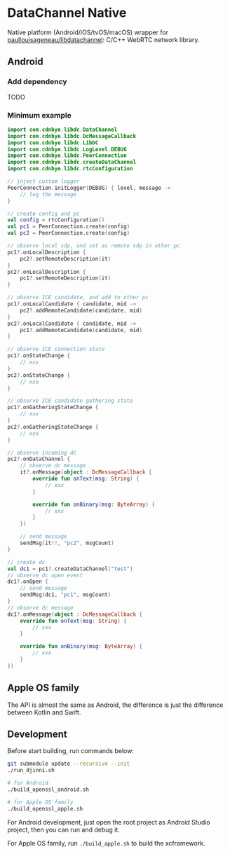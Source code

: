 # DataChannel Native

Native platform (Android/iOS/tvOS/macOS) wrapper for [paullouisageneau/libdatachannel](https://github.com/paullouisageneau/libdatachannel): C/C++ WebRTC network library.

## Android

### Add dependency

TODO

### Minimum example

```kotlin
import com.cdnbye.libdc.DataChannel
import com.cdnbye.libdc.DcMessageCallback
import com.cdnbye.libdc.LibDC
import com.cdnbye.libdc.LogLevel.DEBUG
import com.cdnbye.libdc.PeerConnection
import com.cdnbye.libdc.createDataChannel
import com.cdnbye.libdc.rtcConfiguration

// inject custom logger
PeerConnection.initLogger(DEBUG) { level, message ->
    // log the message
}

// create config and pc
val config = rtcConfiguration()
val pc1 = PeerConnection.create(config)
val pc2 = PeerConnection.create(config)

// observe local sdp, and set as remote sdp in other pc
pc1?.onLocalDescription {
    pc2?.setRemoteDescription(it)
}
pc2?.onLocalDescription {
    pc1?.setRemoteDescription(it)
}

// observe ICE candidate, and add to other pc
pc1?.onLocalCandidate { candidate, mid ->
    pc2?.addRemoteCandidate(candidate, mid)
}
pc2?.onLocalCandidate { candidate, mid ->
    pc1?.addRemoteCandidate(candidate, mid)
}

// observe ICE connection state
pc1?.onStateChange {
    // xxx
}
pc2?.onStateChange {
    // xxx
}

// observe ICE candidate gathering state
pc1?.onGatheringStateChange {
    // xxx
}
pc2?.onGatheringStateChange {
    // xxx
}

// observe incoming dc
pc2?.onDataChannel {
    // observe dc message
    it?.onMessage(object : DcMessageCallback {
        override fun onText(msg: String) {
            // xxx
        }

        override fun onBinary(msg: ByteArray) {
            // xxx
        }
    })

    // send message
    sendMsg(it!!, "pc2", msgCount)
}

// create dc
val dc1 = pc1?.createDataChannel("test")
// observe dc open event
dc1?.onOpen {
    // send message
    sendMsg(dc1, "pc1", msgCount)
}
// observe dc message
dc1?.onMessage(object : DcMessageCallback {
    override fun onText(msg: String) {
        // xxx
    }

    override fun onBinary(msg: ByteArray) {
        // xxx
    }
})
```

## Apple OS family

The API is almost the same as Android, the difference is just the difference between Kotlin and Swift.

## Development

Before start building, run commands below:

```bash
git submodule update --recursive --init
./run_djinni.sh

# for Android
./build_openssl_android.sh

# for Apple OS family
./build_openssl_apple.sh
```

For Android development, just open the root project as Android Studio project, then you can run and debug it.

For Apple OS family, run `./build_apple.sh` to build the xcframework.

